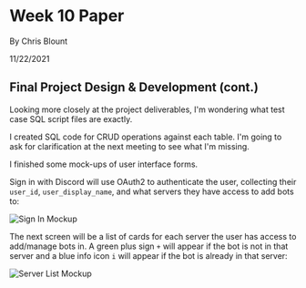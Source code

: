# Week 10 Paper

By Chris Blount

11/22/2021

## Final Project Design & Development (cont.)

Looking more closely at the project deliverables, I'm wondering what test case SQL script files are exactly.

I created SQL code for CRUD operations against each table. I'm going to ask for clarification at the next meeting to see what I'm missing.

I finished some mock-ups of user interface forms.

Sign in with Discord will use OAuth2 to authenticate the user, collecting their `user_id`, `user_display_name`, and what servers they have access to add bots to:

![Sign In Mockup](https://bubbzdotdev.github.io/CIT-225-Papers/images/sign_in.PNG)

The next screen will be a list of cards for each server the user has access to add/manage bots in. A green plus sign `+` will appear if the bot is not in that server and a blue info icon `i` will appear if the bot is already in that server:

![Server List Mockup](https://bubbzdotdev.github.io/CIT-225-Papers/images/your_servers.PNG)